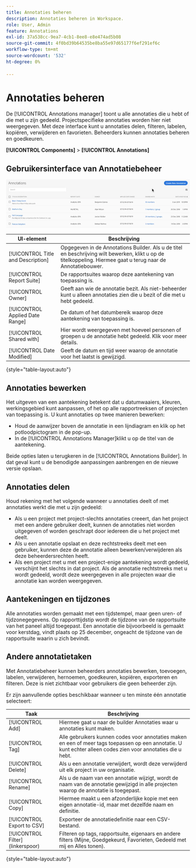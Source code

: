 ```yaml
---
title: Annotaties beheren
description: Annotaties beheren in Workspace.
role: User, Admin
feature: Annotations
exl-id: 37a538cc-9ea7-4cb1-8ee8-e8e474ad5b08
source-git-commit: 4f0bd39b64535be8ba55e97d65177f6ef291ef6c
workflow-type: tm+mt
source-wordcount: '532'
ht-degree: 0%

---
```


# Annotaties beheren

De [!UICONTROL Annotations manager] toont u alle annotaties die u hebt of die met u zijn gedeeld. Projectspecifieke annotaties worden hier niet weergegeven. Met deze interface kunt u annotaties delen, filteren, labelen, kopiëren, verwijderen en favorieten. Beheerders kunnen annotaties beheren en goedkeuren.

**[!UICONTROL Components]** > **[!UICONTROL Annotations]**

## Gebruikersinterface van Annotatiebeheer

![](assets/annotation-mgr.png)

| UI-element | Beschrijving |
| --- | --- | 
| [!UICONTROL Title and Description] | Opgegeven in de Annotations Builder. Als u de titel en beschrijving wilt bewerken, klikt u op de titelkoppeling. Hiermee gaat u terug naar de Annotatiebouwer. |
| [!UICONTROL Report Suite] | De rapportsuites waarop deze aantekening van toepassing is. |
| [!UICONTROL Owner] | Geeft aan wie de annotatie bezit. Als niet-beheerder kunt u alleen annotaties zien die u bezit of die met u hebt gedeeld. |
| [!UICONTROL Applied Date Range] | De datum of het datumbereik waarop deze aantekening van toepassing is. |
| [!UICONTROL Shared with] | Hier wordt weergegeven met hoeveel personen of groepen u de annotatie hebt gedeeld. Klik voor meer details. |
| [!UICONTROL Date Modified] | Geeft de datum en tijd weer waarop de annotatie voor het laatst is gewijzigd. |

{style="table-layout:auto"}

## Annotaties bewerken

Het uitgeven van een aantekening betekent dat u datumwaaiers, kleuren, werkingsgebied kunt aanpassen, of het op alle rapportreeksen of projecten van toepassing is. U kunt annotaties op twee manieren bewerken:

* Houd de aanwijzer boven de annotatie in een lijndiagram en klik op het potloodpictogram in de pop-up.
* In de [!UICONTROL Annotations Manager]klikt u op de titel van de aantekening.

Beide opties laten u terugkeren in de [!UICONTROL Annotations Builder]. In dat geval kunt u de benodigde aanpassingen aanbrengen en de nieuwe versie opslaan.

## Annotaties delen

Houd rekening met het volgende wanneer u annotaties deelt of met annotaties werkt die met u zijn gedeeld:

* Als u een project met project-slechts annotaties creeert, dan het project met een andere gebruiker deelt, kunnen de annotaties niet worden uitgegeven of worden geschrapt door iedereen die u het project met deelt.
* Als u een annotatie opslaat en deze rechtstreeks deelt met een gebruiker, kunnen deze de annotatie alleen bewerken/verwijderen als deze beheerdersrechten heeft.
* Als een project met u met een project-enige aantekening wordt gedeeld, verschijnt het slechts in dat project. Als de annotatie rechtstreeks met u wordt gedeeld, wordt deze weergegeven in alle projecten waar die annotatie kan worden weergegeven.

## Aantekeningen en tijdzones

Alle annotaties worden gemaakt met een tijdstempel, maar geen uren- of tijdzonegegevens. Op rapporttijdstip wordt de tijdzone van de rapportsuite van het paneel altijd toegepast. Een annotatie die bijvoorbeeld is gemaakt voor kerstdag, vindt plaats op 25 december, ongeacht de tijdzone van de rapportsuite waarin u zich bevindt.

## Andere annotatietaken

Met Annotatiebeheer kunnen beheerders annotaties bewerken, toevoegen, labelen, verwijderen, hernoemen, goedkeuren, kopiëren, exporteren en filteren. Deze is niet zichtbaar voor gebruikers die geen beheerder zijn.

Er zijn aanvullende opties beschikbaar wanneer u ten minste één annotatie selecteert:

| Taak | Beschrijving |
| --- | --- |
| [!UICONTROL Add] | Hiermee gaat u naar de builder Annotaties waar u annotaties kunt maken. |
| [!UICONTROL Tag] | Alle gebruikers kunnen codes voor annotaties maken en een of meer tags toepassen op een annotatie. U kunt echter alleen codes zien voor annotaties die u hebt. |
| [!UICONTROL Delete] | Als u een annotatie verwijdert, wordt deze verwijderd uit elk project in uw organisatie. |
| [!UICONTROL Rename] | Als u de naam van een annotatie wijzigt, wordt de naam van de annotatie gewijzigd in alle projecten waarop de annotatie is toegepast. |
| [!UICONTROL Copy] | Hiermee maakt u een afzonderlijke kopie met een eigen annotatie-id, maar met dezelfde naam en definitie. |
| [!UICONTROL Export to CSV] | Exporteer de annotatiedefinitie naar een CSV-bestand. |
| [!UICONTROL Filter] (linkerspoor) | Filteren op tags, rapportsuite, eigenaars en andere filters (Mijne, Goedgekeurd, Favorieten, Gedeeld met mij en Alles tonen). |

{style="table-layout:auto"}
